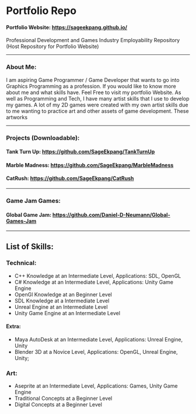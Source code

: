 # Portfolio Repo
#### Portfolio Website: https://sageekpang.github.io/
Professional Development and Games Industry Employability Repository
(Host Repository for Portfolio Website)

---

### About Me:
I am aspiring Game Programmer / Game Developer that wants to go into Graphics Programming as a profession. If you would like to know more about me and what skills have. Feel Free to visit my portfolio Website. As well as Programming and Tech, I have many artist skills that I use to develop my games. A lot of my 2D games were created with my own artist skills due to me wanting to practice art and other assets of game development. These artworks

---

### Projects (Downloadable):
#### Tank Turn Up: https://github.com/SageEkpang/TankTurnUp
#### Marble Madness: https://github.com/SageEkpang/MarbleMadness
#### CatRush: https://github.com/SageEkpang/CatRush

---

### Game Jam Games:
#### Global Game Jam: https://github.com/Daniel-D-Neumann/Global-Games-Jam

---

## List of Skills:
### **Technical:**
* C++ Knowledge at an Intermediate Level, Applications: SDL, OpenGL
* C# Knowledge at an Intermediate Level, Applications: Unity Game Engine
* OpenGl Knowledge at an Beginner Level
* SDL Knowledge at a Intermediate Level
* Unreal Engine at an Intermediate Level
* Unity Game Engine at an Intermediate Level

#### Extra:
* Maya AutoDesk at an Intermediate Level, Applications: Unreal Engine, Unity
* Blender 3D at a Novice Level, Applications: OpenGL, Unreal Engine, Unity;


### **Art:**
* Aseprite at an Intermediate Level, Applications: Games, Unity Game Engine
* Traditional Concepts at a Beginner Level
* Digital Concepts at a Beginner Level
